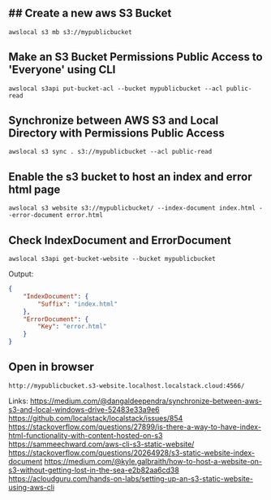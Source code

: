 
## ## Create a new aws S3 Bucket
```
awslocal s3 mb s3://mypublicbucket
```

## Make an S3 Bucket Permissions Public Access to 'Everyone' using CLI
```
awslocal s3api put-bucket-acl --bucket mypublicbucket --acl public-read
```

## Synchronize between AWS S3 and Local Directory with Permissions Public Access
```
awslocal s3 sync . s3://mypublicbucket --acl public-read
```

## Enable the s3 bucket to host an index and error html page
```
awslocal s3 website s3://mypublicbucket/ --index-document index.html --error-document error.html
```

## Check IndexDocument and ErrorDocument
```
awslocal s3api get-bucket-website --bucket mypublicbucket
```
Output:
```json
{
    "IndexDocument": {
        "Suffix": "index.html"
    },
    "ErrorDocument": {
        "Key": "error.html"
    }
}
```

## Open in browser
```
http://mypublicbucket.s3-website.localhost.localstack.cloud:4566/
```

Links:
https://medium.com/@dangaldeependra/synchronize-between-aws-s3-and-local-windows-drive-52483e33a9e6
https://github.com/localstack/localstack/issues/854
https://stackoverflow.com/questions/27899/is-there-a-way-to-have-index-html-functionality-with-content-hosted-on-s3
https://sammeechward.com/aws-cli-s3-static-website/
https://stackoverflow.com/questions/20264928/s3-static-website-index-document
https://medium.com/@kyle.galbraith/how-to-host-a-website-on-s3-without-getting-lost-in-the-sea-e2b82aa6cd38
https://acloudguru.com/hands-on-labs/setting-up-an-s3-static-website-using-aws-cli
